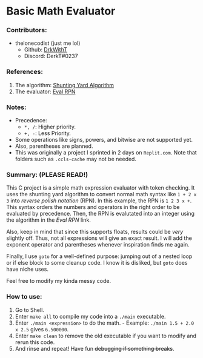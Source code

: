 # Basic Math Evaluator

### Contributors:
 - thelonecodist (just me lol)
	 - Github: [DrkWithT](https://github.com/DrkWithT)
	 - Discord: DerkT#0237

### References:
 1. The algorithm: [Shunting Yard Algorithm](https://en.wikipedia.org/wiki/Shunting_yard_algorithm)
 2. The evaluator: [Eval RPN](https://www.tutorialspoint.com/evaluate-reverse-polish-notation-in-cplusplus-program)

### Notes:
 - Precedence:
	 - `*, /`: Higher priority.
   - `+, -`: Less Priority.
 - Some operations like signs, powers, and bitwise are not supported yet.
 - Also, parentheses are planned.
 - This was originally a project I sprinted in 2 days on `Replit.com`. Note that folders such as `.ccls-cache` may not be needed.

### Summary: (PLEASE READ!)
This C project is a simple math expression evaluator with token checking. It uses the shunting yard algorithm to convert normal math syntax like `1 + 2 x 3` into _reverse polish notation_ (RPN). In this example, the RPN is `1 2 3 x +`. This syntax orders the numbers and operators in the right order to be evaluated by precedence. Then, the RPN is evalutated into an integer using the algorithm in the _Eval RPN_ link.

Also, keep in mind that since this supports floats, results could be _very_ slightly off. Thus, not all expressions will give an exact result. I will add the exponent operator and parentheses whenever inspiration finds me again.

Finally, I use `goto` for a well-defined purpose: jumping out of a nested loop or if else block to some cleanup code. I know it is disliked, but `goto` does have niche uses.

Feel free to modify my kinda messy code.

### How to use:
 1. Go to Shell.
 2. Enter `make all` to compile my code into a `./main` executable.
 3. Enter `./main <expression>` to do the math.
		 - Example: `./main 1.5 + 2.0 x 2.5` gives `6.500000`.
 4. Enter `make clean` to remove the old executable if you want to modify and rerun this code.
 5. And rinse and repeat! Have fun ~~debugging if something breaks~~.
